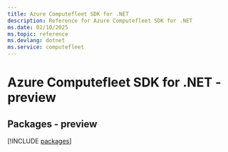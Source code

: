 ```yaml
---
title: Azure Computefleet SDK for .NET
description: Reference for Azure Computefleet SDK for .NET
ms.date: 02/10/2025
ms.topic: reference
ms.devlang: dotnet
ms.service: computefleet
---
```

# Azure Computefleet SDK for .NET - preview
## Packages - preview
[!INCLUDE [packages](computefleet-index.md)]
